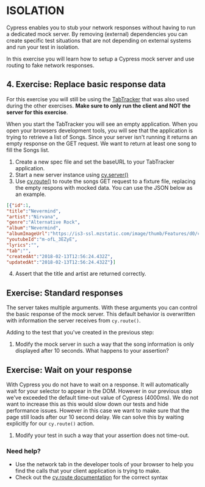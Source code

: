 # ISOLATION

Cypress enables you to stub your network responses without having to run a dedicated mock server.
By removing (external) dependencies you can create specific test situations that are not depending on external systems and run your test in isolation.

In this exercise you will learn how to setup a Cypress mock server and use routing to fake network responses. 

## 4. Exercise: Replace basic response data
For this exercise you will still be using the [TabTracker](https://github.com/codyseibert/tab-tracker/) that was also used during the other exercises. **Make sure to only run the client and NOT the server for this exercise**. 
 
When you start the TabTracker you will see an empty application. When you open your browsers development tools, you will see that the application is trying to retrieve a list of Songs. Since your server isn't running it returns an empty response on the GET request. We want to return at least one song to fill the Songs list. 

1. Create a new spec file and set the baseURL to your TabTracker application.
2. Start a new server instance using [cy.server()](https://docs.cypress.io/api/commands/server.html)
3. Use [cy.route()](https://docs.cypress.io/api/commands/route.html) to route the songs GET request to a fixture file, replacing the empty respons with mocked data. You can use the JSON below as an example.
```json
[{"id":1,
"title":"Nevermind",
"artist":"Nirvana",
"genre":"Alternative Rock",
"album":"Nevermind",
"albumImageUrl":"https://is3-ssl.mzstatic.com/image/thumb/Features/d0/cc/62/dj.nanioukp.jpg/268x0w.jpg",
"youtubeId":"m-ofL_3EZyE",
"lyrics":"",
"tab":"",
"createdAt":"2018-02-13T12:56:24.432Z",
"updatedAt":"2018-02-13T12:56:24.432Z"}]
```
4. Assert that the title and artist are returned correctly.

## Exercise: Standard responses
The server takes multiple arguments. With these arguments you can control the basic response of the mock server. This default behavior is overwritten with information the server receives from `cy.route()`.

Adding to the test that you've created in the previous step:
1. Modify the mock server in such a way that the song information is only displayed after 10 seconds. What happens to your assertion?

## Exercise: Wait on your response
With Cypress you do not have to wait on a response. It will automatically wait for your selector to appear in the DOM. However in our previous step we've exceeded the default time-out value of Cypress (4000ms). We do not want to increase this as this would slow down our tests and hide performance issues. However in this case we want to make sure that the page still loads after our 10 second delay. We can solve this by waiting explicitly for our `cy.route()` action. 

1. Modify your test in such a way that your assertion does not time-out.

### Need help?
* Use the network tab in the developer tools of your browser to help you find the calls that your client application is trying to make.
* Check out the [cy.route documentation](https://docs.cypress.io/api/commands/route.html#) for the correct syntax

